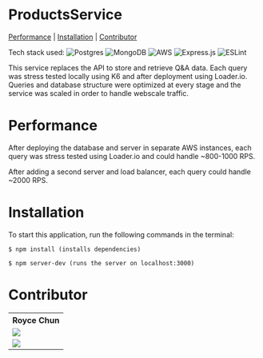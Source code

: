 # ProductsService
[Performance](https://github.com/Adventure-Org/questions/blob/main/README.md#performance) | [Installation](https://github.com/Adventure-Org/questions/blob/main/README.md#installation) | [Contributor](https://github.com/Adventure-Org/questions/blob/main/README.md#contributor)

Tech stack used: ![Postgres](https://img.shields.io/badge/postgres-%23316192.svg?style=for-the-badge&logo=postgresql&logoColor=white) ![MongoDB](https://img.shields.io/badge/MongoDB-%234ea94b.svg?style=for-the-badge&logo=mongodb&logoColor=white) ![AWS](https://img.shields.io/badge/AWS-%23FF9900.svg?style=for-the-badge&logo=amazon-aws&logoColor=white) ![Express.js](https://img.shields.io/badge/express.js-%23404d59.svg?style=for-the-badge&logo=express&logoColor=%2361DAFB) ![ESLint](https://img.shields.io/badge/ESLint-4B3263?style=for-the-badge&logo=eslint&logoColor=white)

This service replaces the API to store and retrieve Q&A data. Each query was stress tested locally using K6 and after deployment using Loader.io. Queries and database structure were optimized at every stage and the service was scaled in order to handle webscale traffic.

# Performance
After deploying the database and server in separate AWS instances, each query was stress tested using Loader.io and could handle ~800-1000 RPS.

After adding a second server and load balancer, each query could handle ~2000 RPS.

# Installation
To start this application, run the following commands in the terminal:
```
$ npm install (installs dependencies)

$ npm server-dev (runs the server on localhost:3000)
```

# Contributor
<table>
  <tr>
    <th>Royce Chun</th>
  </tr>
  <tr>
    <td>
      <a href="https://github.com/rochun">
        <img src="https://img.shields.io/badge/github%20-%23121011.svg?&style=for-the-badge&logo=github&logoColor=white"/>
      </a>
    </td>
  </tr>
  <tr>
    <td>
      <a href="https://www.linkedin.com/in/royce-chun">
        <img src="https://img.shields.io/badge/linkedin%20-%230077B5.svg?&style=for-the-badge&logo=linkedin&logoColor=white"/>
      </a>
    </td>
  </tr>
</table>